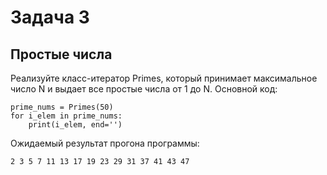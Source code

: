 # Задача 3
## Простые числа
Реализуйте класс-итератор Primes, который принимает максимальное число N и выдает все простые числа от 1 до N.
Основной код:
```
prime_nums = Primes(50)
for i_elem in prime_nums:
    print(i_elem, end='')
```
Ожидаемый результат прогона программы:
```
2 3 5 7 11 13 17 19 23 29 31 37 41 43 47
```